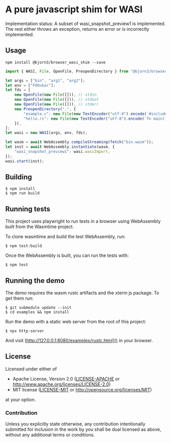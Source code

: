 # A pure javascript shim for WASI

Implementation status: A subset of wasi_snapshot_preview1 is implemented. The rest either throws an exception, returns an error or is incorrectly implemented.

## Usage

```
npm install @bjorn3/browser_wasi_shim --save
```

```javascript
import { WASI, File, OpenFile, PreopenDirectory } from "@bjorn3/browser_wasi_shim";

let args = ["bin", "arg1", "arg2"];
let env = ["FOO=bar"];
let fds = [
    new OpenFile(new File([])), // stdin
    new OpenFile(new File([])), // stdout
    new OpenFile(new File([])), // stderr
    new PreopenDirectory(".", {
        "example.c": new File(new TextEncoder("utf-8").encode(`#include "a"`)),
        "hello.rs": new File(new TextEncoder("utf-8").encode(`fn main() { println!("Hello World!"); }`)),
    }),
];
let wasi = new WASI(args, env, fds);

let wasm = await WebAssembly.compileStreaming(fetch("bin.wasm"));
let inst = await WebAssembly.instantiate(wasm, {
    "wasi_snapshot_preview1": wasi.wasiImport,
});
wasi.start(inst);
```

## Building

```
$ npm install
$ npm run build
```

## Running tests

This project uses playwright to run tests in a browser using WebAssembly built from the Wasmtime project.

To clone wasmtime and build the test WebAssembly, run:

```
$ npm test:build
```

Once the WebAssembly is built, you can run the tests with:

```
$ npm test
```

## Running the demo

The demo requires the wasm rustc artifacts and the xterm js package. To get them run:

```
$ git submodule update --init
$ cd examples && npm install
```

Run the demo with a static web server from the root of this project:

```
$ npx http-server
```

And visit [http://127.0.0.1:8080/examples/rustc.html]() in your browser.

## License

Licensed under either of

  * Apache License, Version 2.0 ([LICENSE-APACHE](LICENSE-APACHE) or
    http://www.apache.org/licenses/LICENSE-2.0)
  * MIT license ([LICENSE-MIT](LICENSE-MIT) or
    http://opensource.org/licenses/MIT)

at your option.

### Contribution

Unless you explicitly state otherwise, any contribution intentionally submitted
for inclusion in the work by you shall be dual licensed as above, without any
additional terms or conditions.
